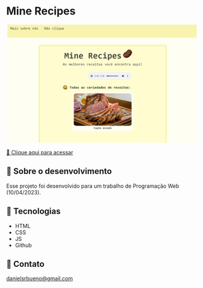  # Mine Recipes

![preview](/src/img/printIndex.png)

[🔗 Clique aqui para acessar](https://danielsrbueno.github.io/mine-recipes/)

## 🎯 Sobre o desenvolvimento

Esse projeto foi desenvolvido para um trabalho de Programação Web (10/04/2023).

## 👾 Tecnologias

- HTML
- CSS
- JS
- Github

## 📱 Contato

danielsrbueno@gmail.com
